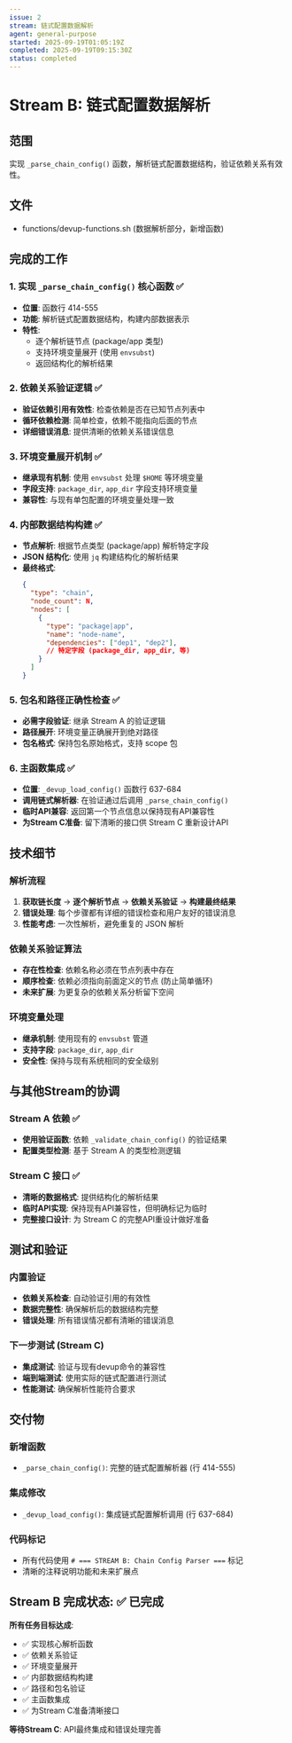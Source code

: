 ```yaml
---
issue: 2
stream: 链式配置数据解析
agent: general-purpose
started: 2025-09-19T01:05:19Z
completed: 2025-09-19T09:15:30Z
status: completed
---
```


# Stream B: 链式配置数据解析

## 范围
实现 `_parse_chain_config()` 函数，解析链式配置数据结构，验证依赖关系有效性。

## 文件
- functions/devup-functions.sh (数据解析部分，新增函数)

## 完成的工作

### 1. 实现 `_parse_chain_config()` 核心函数 ✅
- **位置**: 函数行 414-555
- **功能**: 解析链式配置数据结构，构建内部数据表示
- **特性**:
  - 逐个解析链节点 (package/app 类型)
  - 支持环境变量展开 (使用 `envsubst`)
  - 返回结构化的解析结果

### 2. 依赖关系验证逻辑 ✅
- **验证依赖引用有效性**: 检查依赖是否在已知节点列表中
- **循环依赖检测**: 简单检查，依赖不能指向后面的节点
- **详细错误消息**: 提供清晰的依赖关系错误信息

### 3. 环境变量展开机制 ✅
- **继承现有机制**: 使用 `envsubst` 处理 `$HOME` 等环境变量
- **字段支持**: `package_dir`, `app_dir` 字段支持环境变量
- **兼容性**: 与现有单包配置的环境变量处理一致

### 4. 内部数据结构构建 ✅
- **节点解析**: 根据节点类型 (package/app) 解析特定字段
- **JSON 结构化**: 使用 `jq` 构建结构化的解析结果
- **最终格式**:
  ```json
  {
    "type": "chain",
    "node_count": N,
    "nodes": [
      {
        "type": "package|app",
        "name": "node-name",
        "dependencies": ["dep1", "dep2"],
        // 特定字段 (package_dir, app_dir, 等)
      }
    ]
  }
  ```

### 5. 包名和路径正确性检查 ✅
- **必需字段验证**: 继承 Stream A 的验证逻辑
- **路径展开**: 环境变量正确展开到绝对路径
- **包名格式**: 保持包名原始格式，支持 scope 包

### 6. 主函数集成 ✅
- **位置**: `_devup_load_config()` 函数行 637-684
- **调用链式解析器**: 在验证通过后调用 `_parse_chain_config()`
- **临时API兼容**: 返回第一个节点信息以保持现有API兼容性
- **为Stream C准备**: 留下清晰的接口供 Stream C 重新设计API

## 技术细节

### 解析流程
1. **获取链长度** → **逐个解析节点** → **依赖关系验证** → **构建最终结果**
2. **错误处理**: 每个步骤都有详细的错误检查和用户友好的错误消息
3. **性能考虑**: 一次性解析，避免重复的 JSON 解析

### 依赖关系验证算法
- **存在性检查**: 依赖名称必须在节点列表中存在
- **顺序检查**: 依赖必须指向前面定义的节点 (防止简单循环)
- **未来扩展**: 为更复杂的依赖关系分析留下空间

### 环境变量处理
- **继承机制**: 使用现有的 `envsubst` 管道
- **支持字段**: `package_dir`, `app_dir`
- **安全性**: 保持与现有系统相同的安全级别

## 与其他Stream的协调

### Stream A 依赖 ✅
- **使用验证函数**: 依赖 `_validate_chain_config()` 的验证结果
- **配置类型检测**: 基于 Stream A 的类型检测逻辑

### Stream C 接口 ✅
- **清晰的数据格式**: 提供结构化的解析结果
- **临时API实现**: 保持现有API兼容性，但明确标记为临时
- **完整接口设计**: 为 Stream C 的完整API重设计做好准备

## 测试和验证

### 内置验证
- **依赖关系检查**: 自动验证引用的有效性
- **数据完整性**: 确保解析后的数据结构完整
- **错误处理**: 所有错误情况都有清晰的错误消息

### 下一步测试 (Stream C)
- **集成测试**: 验证与现有devup命令的兼容性  
- **端到端测试**: 使用实际的链式配置进行测试
- **性能测试**: 确保解析性能符合要求

## 交付物

### 新增函数
- `_parse_chain_config()`: 完整的链式配置解析器 (行 414-555)

### 集成修改  
- `_devup_load_config()`: 集成链式配置解析调用 (行 637-684)

### 代码标记
- 所有代码使用 `# === STREAM B: Chain Config Parser ===` 标记
- 清晰的注释说明功能和未来扩展点

## Stream B 完成状态: ✅ 已完成

**所有任务目标达成**:
- ✅ 实现核心解析函数
- ✅ 依赖关系验证  
- ✅ 环境变量展开
- ✅ 内部数据结构构建
- ✅ 路径和包名验证
- ✅ 主函数集成
- ✅ 为Stream C准备清晰接口

**等待Stream C**: API最终集成和错误处理完善
